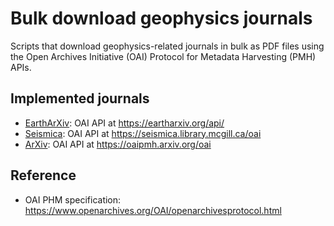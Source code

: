 # Bulk download geophysics journals
Scripts that download geophysics-related journals in bulk as PDF files using the Open Archives Initiative (OAI) Protocol for Metadata Harvesting (PMH) APIs.

## Implemented journals
* [EarthArXiv](https://eartharxiv.org): OAI API at https://eartharxiv.org/api/
* [Seismica](https://seismica.library.mcgill.ca): OAI API at https://seismica.library.mcgill.ca/oai
* [ArXiv](https://arxiv.org): OAI API at https://oaipmh.arxiv.org/oai


## Reference
* OAI PHM specification: https://www.openarchives.org/OAI/openarchivesprotocol.html
